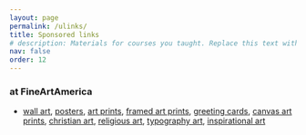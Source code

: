 ```yaml
---
layout: page
permalink: /ulinks/
title: Sponsored links
# description: Materials for courses you taught. Replace this text with your description.
nav: false
order: 12
---
```


### at FineArtAmerica
- <a href="https://fineartamerica.com/wall-art">wall art</a>, <a href="https://fineartamerica.com/shop/posters">posters</a>, <a href="https://fineartamerica.com/shop/prints">art prints</a>, <a href="https://fineartamerica.com/shop/framed+prints">framed art prints</a>, <a href="https://fineartamerica.com/shop/greeting+cards">greeting cards</a>, <a href="https://fineartamerica.com/shop/canvas+prints">canvas art prints</a>, <a href="https://fineartamerica.com/art/christian">christian art</a>, <a href="https://fineartamerica.com/art/religious">religious art</a>, <a href="https://fineartamerica.com/art/typography">typography art</a>, <a href="https://fineartamerica.com/art/inspirational">inspirational art</a>
